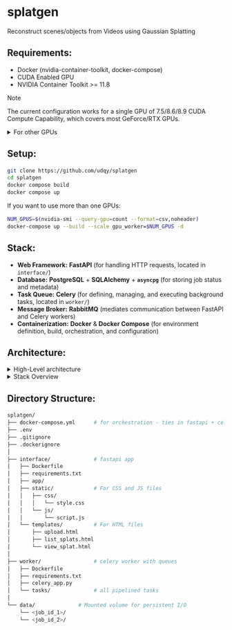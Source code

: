 # splatgen
Reconstruct scenes/objects from Videos using Gaussian Splatting

## **Requirements**:
- Docker (nvidia-container-toolkit, docker-compose)
- CUDA Enabled GPU
- NVIDIA Container Toolkit >= 11.8


> [!NOTE]
> The current configuration works for a single GPU of 7.5/8.6/8.9 CUDA Compute Capability, which covers most GeForce/RTX GPUs.

<details>

<summary>For other GPUs</summary>

<br>

Get your Compute Capability with this command:
```bash
nvidia-smi --query-gpu=compute_cap --format=csv,noheader
```
Or find it on the NVIDIA Website [here](https://developer.nvidia.com/cuda-gpus).


Then set the `TORCH_CUDA_ARCH_LIST` variable in `worker/Dockerfile` to the Compute Capability of your GPU (e.g. 8.7, 8.9, 12.0).

</details>

## **Setup**:

```bash
git clone https://github.com/udqy/splatgen
cd splatgen
docker compose build
docker compose up
```

If you want to use more than one GPUs:
```bash
NUM_GPUS=$(nvidia-smi --query-gpu=count --format=csv,noheader)
docker-compose up --build --scale gpu_worker=$NUM_GPUS -d
```

## **Stack**:
*   **Web Framework:** **FastAPI** (for handling HTTP requests, located in `interface/`)
*   **Database:** **PostgreSQL** + **SQLAlchemy** + **`asyncpg`** (for storing job status and metadata)
*   **Task Queue:** **Celery** (for defining, managing, and executing background tasks, located in `worker/`)
*   **Message Broker:** **RabbitMQ** (mediates communication between FastAPI and Celery workers)
*   **Containerization:** **Docker** & **Docker Compose** (for environment definition, build, orchestration, and configuration)


## **Architecture**:

<details>
<summary>High-Level architecture</summary>

![diagram](docs/diagrams/high-level.excalidraw.png)

</details>

<details>
<summary>Stack Overview</summary>

![diagram](docs/diagrams/arch.excalidraw.png)

</details>

## **Directory Structure**:

```bash
splatgen/
├── docker-compose.yml      # for orchestration - ties in fastapi + celery + rabbitmq
├── .env
├── .gitignore
├── .dockerignore
│
├── interface/              # fastapi app
│   ├── Dockerfile
│   ├── requirements.txt
│   ├── app/
│   ├── static/             # For CSS and JS files
│   │   ├── css/
│   │   │   └── style.css
│   │   └── js/
│   │       └── script.js
│   └── templates/          # For HTML files
│       ├── upload.html
│       ├── list_splats.html
│       └── view_splat.html
│
├── worker/                 # celery worker with queues
│   ├── Dockerfile
│   ├── requirements.txt
│   ├── celery_app.py
│   └── tasks/              # all pipelined tasks
│
└── data/              # Mounted volume for persistent I/O
    └── <job_id_1>/
    └── <job_id_2>/
```
